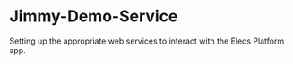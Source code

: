# Jimmy-Demo-Service
Setting up the appropriate web services to interact with the Eleos Platform app.
